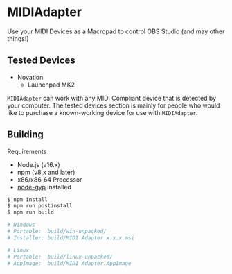 # MIDIAdapter
Use your MIDI Devices as a Macropad to control OBS Studio (and may other things!)

## Tested Devices
- Novation
  - Launchpad MK2

`MIDIAdapter` can work with any MIDI Compliant device that is detected by your computer. The tested devices section is mainly for people who would like to purchase a known-working device for use with `MIDIAdapter`.

## Building
Requirements
- Node.js (v16.x)
- npm (v8.x and later)
- x86/x86_64 Processor
- [node-gyp](https://github.com/nodejs/node-gyp#readme) installed

```bash
$ npm install
$ npm run postinstall
$ npm run build

# Windows
# Portable:  build/win-unpacked/
# Installer: build/MIDI Adapter x.x.x.msi

# Linux
# Portable:  build/linux-unpacked/
# AppImage:  build/MIDI Adapter.AppImage
```

